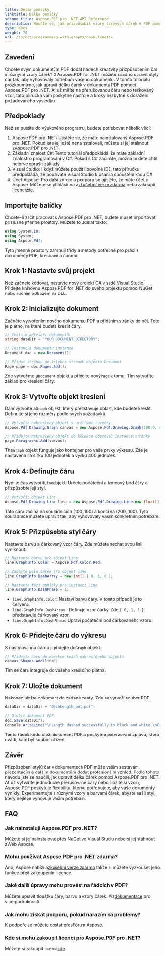 ```yaml
---
title: Délka pomlčky
linktitle: Délka pomlčky
second_title: Aspose.PDF pro .NET API Reference
description: Naučte se, jak přizpůsobit vzory čárových čárek v PDF pomocí Aspose.PDF for .NET s naším podrobným průvodcem. Ideální pro přidání stylu do vašich dokumentů.
type: docs
weight: 70
url: /cs/net/programming-with-graphs/dash-length/
---
```

## Zavedení

Chcete svým dokumentům PDF dodat nádech kreativity přizpůsobením čar s různými vzory čárek? S Aspose.PDF for .NET můžete snadno upravit styly čar tak, aby vyhovovaly potřebám vašeho dokumentu. V tomto tutoriálu prozkoumáme, jak upravit délku čárek v dokumentu PDF pomocí Aspose.PDF pro .NET. Ať už míříte na přerušovanou čáru nebo tečkovaný vzor, tato příručka vám poskytne nástroje a kroky nezbytné k dosažení požadovaného výsledku.

## Předpoklady

Než se pustíte do výukového programu, budete potřebovat několik věcí:

1. Aspose.PDF pro .NET: Ujistěte se, že máte nainstalovaný Aspose.PDF pro .NET. Pokud jste jej ještě nenainstalovali, můžete si jej stáhnout z[Aspose.PDF pro .NET](https://releases.aspose.com/pdf/net/).
2. Základní znalost C#: Tento tutoriál předpokládá, že máte základní znalosti o programování v C#. Pokud s C# začínáte, možná budete chtít nejprve oprášit základy.
3. Visual Studio: I když můžete použít libovolné IDE, tato příručka předpokládá, že používáte Visual Studio k psaní a spouštění kódu C#.
4.  Účet Aspose: Pro další zdroje a podporu se ujistěte, že máte účet u Aspose. Můžete se přihlásit na a[zkušební verze zdarma](https://releases.aspose.com/) nebo zakoupit licenci[zde](https://purchase.aspose.com/buy).

## Importujte balíčky

Chcete-li začít pracovat s Aspose.PDF pro .NET, budete muset importovat příslušné jmenné prostory. Můžete to udělat takto:

```csharp
using System.IO;
using System;
using Aspose.Pdf;
```

Tyto jmenné prostory zahrnují třídy a metody potřebné pro práci s dokumenty PDF, kresbami a čarami.

## Krok 1: Nastavte svůj projekt

Než začnete kódovat, nastavte nový projekt C# v sadě Visual Studio. Přidejte knihovnu Aspose.PDF for .NET do svého projektu pomocí NuGet nebo ručním odkazem na DLL. 

## Krok 2: Inicializujte dokument

Začněte vytvořením nového dokumentu PDF a přidáním stránky do něj. Toto je plátno, na které budete kreslit čáry.

```csharp
// Cesta k adresáři dokumentů.
string dataDir = "YOUR DOCUMENT DIRECTORY";

// Instancia dokumentu instance
Document doc = new Document();

// Přidat stránku do kolekce stránek objektu Document
Page page = doc.Pages.Add();
```

 Zde vytvoříme a`Document` objekt a přidejte nový`Page` k tomu. Tím vytvoříte základ pro kreslení čáry.

## Krok 3: Vytvořte objekt kreslení

 Dále vytvořte a`Graph` objekt, který představuje oblast, kde budete kreslit. Definujte si jeho rozměry podle svých požadavků.

```csharp
// Vytvořte nakreslený objekt s určitými rozměry
Aspose.Pdf.Drawing.Graph canvas = new Aspose.Pdf.Drawing.Graph(100.0, 400.0);

// Přidejte nakreslený objekt do kolekce odstavců instance stránky
page.Paragraphs.Add(canvas);
```

 The`Graph` objekt funguje jako kontejner pro vaše prvky výkresu. Zde je nastavena na šířku 100 jednotek a výšku 400 jednotek.

## Krok 4: Definujte čáru

 Nyní je čas vytvořit`Line`objekt. Určete počáteční a koncový bod čáry a přizpůsobte její styl.

```csharp
// Vytvořit objekt Line
Aspose.Pdf.Drawing.Line line = new Aspose.Pdf.Drawing.Line(new float[] { 100, 100, 200, 100 });
```

Tato čára začíná na souřadnicích (100, 100) a končí na (200, 100). Tyto souřadnice můžete upravit tak, aby vyhovovaly vašim konkrétním potřebám.

## Krok 5: Přizpůsobte styl čáry

Nastavte barvu a čárkovaný vzor čáry. Zde můžete nechat svou linii vyniknout.

```csharp
// Nastavte barvu pro objekt Line
line.GraphInfo.Color = Aspose.Pdf.Color.Red;

// Zadejte pole čárek pro objekt line
line.GraphInfo.DashArray = new int[] { 0, 1, 0 };

// Nastavte fázi pomlčky pro instanci Line
line.GraphInfo.DashPhase = 1;
```

- `line.GraphInfo.Color`: Nastaví barvu čáry. V tomto případě je to červená.
- `line.GraphInfo.DashArray` : Definuje vzor čárky. Zde,`{ 0, 1, 0 }` představuje čárkovaný vzor.
- `line.GraphInfo.DashPhase`: Upraví počáteční bod čárkovaného vzoru.

## Krok 6: Přidejte čáru do výkresu

 S nastylovanou čárou ji přidejte do`Graph` objekt.

```csharp
// Přidejte čáru do kolekce tvarů nakresleného objektu
canvas.Shapes.Add(line);
```

Tím se čára integruje do vašeho kreslicího plátna.

## Krok 7: Uložte dokument

Nakonec uložte dokument do zadané cesty. Zde se vytvoří soubor PDF.

```csharp
dataDir = dataDir + "DashLength_out.pdf";

// Uložit dokument PDF
doc.Save(dataDir);
Console.WriteLine("\nLength dashed successfully in black and white.\nFile saved at " + dataDir);
```

Tento řádek kódu uloží dokument PDF a poskytne potvrzovací zprávu, která uvádí, kam byl soubor uložen.

## Závěr

Přizpůsobení stylů čar v dokumentech PDF může vašim sestavám, prezentacím a dalším dokumentům dodat profesionální vzhled. Podle tohoto návodu jste se naučili, jak upravit délku čárek pomocí Aspose.PDF pro .NET. Ať už vytváříte jednoduché přerušované čáry nebo složitější vzory, Aspose.PDF poskytuje flexibilitu, kterou potřebujete, aby vaše dokumenty vynikly. Experimentujte s různými vzory a barvami čárek, abyste našli styl, který nejlépe vyhovuje vašim potřebám.

## FAQ

### Jak nainstaluji Aspose.PDF pro .NET?
 Můžete si jej nainstalovat přes NuGet ve Visual Studiu nebo si jej stáhnout z[Web Aspose](https://releases.aspose.com/pdf/net/).

### Mohu používat Aspose.PDF pro .NET zdarma?
 Ano, Aspose nabízí a[zkušební verze zdarma](https://releases.aspose.com/) takže si můžete vyzkoušet jeho funkce před zakoupením licence.

### Jaké další úpravy mohu provést na řádcích v PDF?
 Můžete upravit tloušťku čáry, barvu a vzory čárek. Viz[dokumentace](https://reference.aspose.com/pdf/net/) pro více podrobností.

### Jak mohu získat podporu, pokud narazím na problémy?
 K podpoře se můžete dostat přes[Fórum Aspose](https://forum.aspose.com/c/pdf/10).

### Kde si mohu zakoupit licenci pro Aspose.PDF pro .NET?
Můžete si zakoupit licenci[zde](https://purchase.aspose.com/buy).